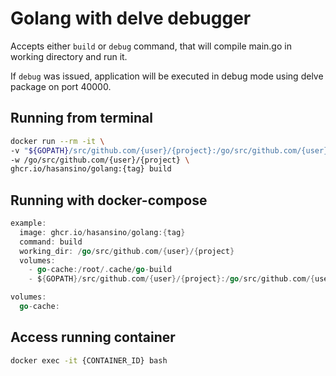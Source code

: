 # Golang with delve debugger

Accepts either `build` or `debug` command, that will compile
main.go in working directory and run it.  

If `debug` was issued, application will be executed in debug mode
using delve package on port 40000.

## Running from terminal
```bash
docker run --rm -it \
-v "${GOPATH}/src/github.com/{user}/{project}:/go/src/github.com/{user}/{project}" \
-w /go/src/github.com/{user}/{project} \
ghcr.io/hasansino/golang:{tag} build
```

## Running with docker-compose
```go
example:
  image: ghcr.io/hasansino/golang:{tag}
  command: build
  working_dir: /go/src/github.com/{user}/{project}
  volumes:
    - go-cache:/root/.cache/go-build
    - ${GOPATH}/src/github.com/{user}/{project}:/go/src/github.com/{user}/{project}

volumes:
  go-cache:
```

## Access running container
```bash
docker exec -it {CONTAINER_ID} bash
```
